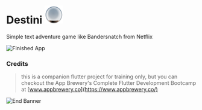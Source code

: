 # Destini   ![](https://raw.githubusercontent.com/lucasliet/destini/master/android/app/src/main/res/mipmap-mdpi/ic_launcher_round.png)
Simple text adventure game like Bandersnatch from Netflix

![Finished App](https://github.com/londonappbrewery/Images/blob/master/Destini.gif)

### Credits
> this is a companion flutter project for training only, but you can checkout the App Brewery's Complete Flutter Development Bootcamp at [www.appbrewery.co](https://www.appbrewery.co/)

![End Banner](https://github.com/londonappbrewery/Images/blob/master/readme-end-banner.png)
